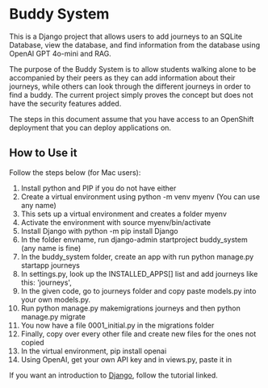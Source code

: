 # Buddy System

This is a Django project that allows users to add journeys to an SQLite Database, view the database, and find information from the database using OpenAI GPT 4o-mini and RAG.

The purpose of the Buddy System is to allow students walking alone to be accompanied by their peers as they can add information about their journeys, while others can look through the different journeys in order to find a buddy. The current project simply proves the concept but does not have the security features added.

The steps in this document assume that you have access to an OpenShift deployment that you can deploy applications on.

## How to Use it

Follow the steps below (for Mac users):

1. Install python and PIP if you do not have either 
2. Create a virtual environment using python -m venv myenv (You can use any name)
3. This sets up a virtual environment and creates a folder myenv
4. Activate the environment with source myenv/bin/activate
5. Install Django with python -m pip install Django
6. In the folder envname, run django-admin startproject buddy_system (any name is fine)
7. In the buddy_system folder, create an app with run python manage.py startapp journeys
8. In settings.py, look up the INSTALLED_APPS[] list and add journeys like this: 'journeys',
9. In the given code, go to journeys folder and copy paste models.py into your own models.py.
10. Run python manage.py makemigrations journeys and then python manage.py migrate
11. You now have a file 0001_initial.py in the migrations folder
12. Finally, copy over every other file and create new files for the ones not copied
13. In the virtual environment, pip install openai
14. Using OpenAI, get your own API key and in views.py, paste it in

If you want an introduction to [Django](https://www.w3schools.com/django/index.php), follow the tutorial linked.
